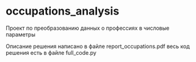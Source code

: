 # occupations_analysis
Проект по преобразованию данных о профессиях в числовые параметры

Описание решения написано в файле report_occupations.pdf
весь код решения есть в файле full_code.py
